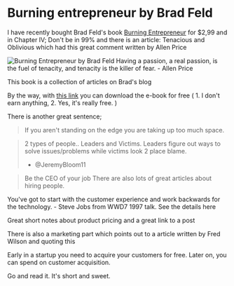 Burning entrepreneur by Brad Feld
=================================
I have recently bought Brad Feld's book [Burning Entrepreneur](http://www.hyperink.com/Blog-To-Book-Burning-Entrepreneur-How-To-Launch-Fund-And-Set-Your-Startup-On-Fire-b1518) for $2,99 and in Chapter IV; Don't be in 99% and there is an article: Tenacious and Oblivious which had this great comment written by Allen Price

![Burning Entrepreneur by Brad Feld](https://s3.amazonaws.com/hyperink_covers/1518_thumb)
Having a passion, a real passion, is the fuel of tenacity, and tenacity is the killer of fear. - Allen Price

This book is a collection of articles on Brad's blog

By the way, with [this link](http://www.hyperink.com/share/1518?utm_source=1518&utm_medium=inside_book&utm_campaign=chapter_end_share_pdf) 
you can download the e-book for free ( 1. I don't earn anything, 2. Yes, it's really free. )

There is another great sentence;

> If you aren't standing on the edge you are taking up too much space.

> 2 types of people..
> Leaders and Victims. 
> Leaders figure out ways to solve issues/problems while victims look 2 place blame. 
>- @JeremyBloom11

> Be the CEO of your job
There are also lots of great articles about hiring people.

You've got to start with the customer experience and work backwards for the technology. - Steve Jobs from WWD7 1997 talk. See the details here

Great short notes about product pricing and a great link to a post

There is also a marketing part which points out to a article written by Fred Wilson and quoting this

Early in a startup you need to acquire your customers for free. Later on, you can spend on customer acquisition.

Go and read it. It's short and sweet.
